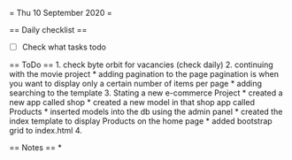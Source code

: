 = Thu 10 September 2020 =

== Daily checklist ==

* [ ] Check what tasks todo

== ToDo ==
    1. check byte orbit for vacancies (check daily)
	2. continuing with the movie project
		* adding pagination to the page 
		  pagination is when you want to display only a certain number of items per page
		* adding searching to the template
	3. Stating a new e-commerce Project
		* created a new app called shop
		* created a new model in that shop app called Products
		* inserted models into the db using the admin panel
		* created the index template to display Products on the home page
		* added bootstrap grid to index.html
	4. 

== Notes ==
    *


